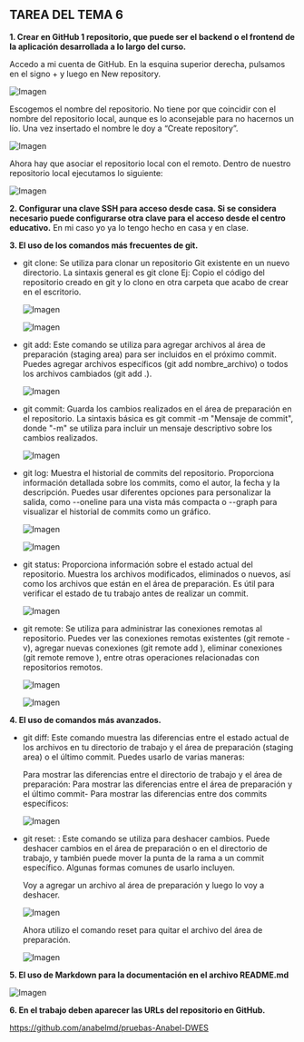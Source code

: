 ## TAREA DEL TEMA 6

**1. Crear en GitHub 1 repositorio, que puede ser el backend o el frontend de la aplicación desarrollada a lo largo del curso.**

Accedo a mi cuenta de GitHub. En la esquina superior derecha, pulsamos en el signo + y luego en New repository.

![Imagen](img/1/captura1.png)

Escogemos el nombre del repositorio. No tiene por que coincidir con el nombre del repositorio local, aunque es lo aconsejable para no hacernos un lío. Una vez insertado el nombre le doy a “Create repository”.

![Imagen](img/1/captura2.png)

Ahora hay que asociar el repositorio local con el remoto. Dentro de nuestro repositorio local ejecutamos lo siguiente:

![Imagen](img/1/captura3.png)

**2. Configurar una clave SSH para acceso desde casa. Si se considera necesario puede configurarse otra clave para el acceso desde el centro educativo.**
En mi caso yo ya lo tengo hecho en casa y en clase.

**3. El uso de los comandos más frecuentes de git.**

- git clone: Se utiliza para clonar un repositorio Git existente en un nuevo directorio. La sintaxis general es git clone <URL del repositorio>Ej:
  Copio el código del repositorio creado en git y lo clono en otra carpeta que acabo de crear en el escritorio.

  ![Imagen](img/3/captura1.png)

  ![Imagen](img/3/captura2.png)

- git add: Este comando se utiliza para agregar archivos al área de preparación (staging area) para ser incluidos en el próximo commit. Puedes agregar archivos específicos (git add nombre_archivo) o todos los archivos cambiados (git add .).

  ![Imagen](img/3/captura3.png)

- git commit: Guarda los cambios realizados en el área de preparación en el repositorio. La sintaxis básica es git commit -m "Mensaje de commit", donde "-m" se utiliza para incluir un mensaje descriptivo sobre los cambios realizados.

  ![Imagen](img/3/captura4.png)

- git log: Muestra el historial de commits del repositorio. Proporciona información detallada sobre los commits, como el autor, la fecha y la descripción. Puedes usar diferentes opciones para personalizar la salida, como --oneline para una vista más compacta o --graph para visualizar el historial de commits como un gráfico.

  ![Imagen](img/3/captura5.png)

  ![Imagen](img/3/captura6.png)

- git status: Proporciona información sobre el estado actual del repositorio. Muestra los archivos modificados, eliminados o nuevos, así como los archivos que están en el área de preparación. Es útil para verificar el estado de tu trabajo antes de realizar un commit.

  ![Imagen](img/3/captura7.png)

- git remote: Se utiliza para administrar las conexiones remotas al repositorio. Puedes ver las conexiones remotas existentes (git remote -v), agregar nuevas conexiones (git remote add <nombre> <URL>), eliminar conexiones (git remote remove <nombre>), entre otras operaciones relacionadas con repositorios remotos.

  ![Imagen](img/3/captura8.png)

  ![Imagen](img/3/captura9.png)

**4. El uso de comandos más avanzados.**

- git diff: Este comando muestra las diferencias entre el estado actual de los archivos en tu directorio de trabajo y el área de preparación (staging area) o el último commit. Puedes usarlo de varias maneras:

  Para mostrar las diferencias entre el directorio de trabajo y el área de preparación:
  Para mostrar las diferencias entre el área de preparación y el último commit-
  Para mostrar las diferencias entre dos commits específicos:

  ![Imagen](img/4/captura1.png)

- git reset: : Este comando se utiliza para deshacer cambios. Puede deshacer cambios en el área de preparación o en el directorio de trabajo, y también puede mover la punta de la rama a un commit específico. Algunas formas comunes de usarlo incluyen.

  Voy a agregar un archivo al área de preparación y luego lo voy a deshacer.

  ![Imagen](img/4/captura2.png)

  Ahora utilizo el comando reset para quitar el archivo del área de preparación.

  ![Imagen](img/4/captura3.png)

**5. El uso de Markdown para la documentación en el archivo README.md**

![Imagen](img/5/captura1.PNG)

**6. En el trabajo deben aparecer las URLs del repositorio en GitHub.**

https://github.com/anabelmd/pruebas-Anabel-DWES
